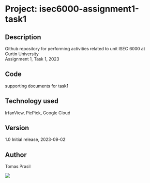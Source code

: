 # Project: isec6000-assignment1-task1 

## Description
Github repository for performing activities related to unit ISEC 6000 at Curtin University  
Assignment 1, Task 1, 2023

## Code
supporting documents for task1

## Technology used
IrfanView, PicPick, Google Cloud

## Version
1.0 Initial release, 2023-09-02

## Author
Tomas Prasil

![](https://komarev.com/ghpvc/?username=Gogo72&color=green)
